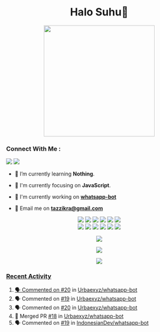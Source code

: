 <h1 align="center">Halo Suhu👋</h1>

<p align="center"><img src="https://avatars.githubusercontent.com/Urbaexyz" width="300" height="300"></p>

<h3 align="left">Connect With Me :</h3>
<a href="https://facebook.com/thoriqazzikra"><img src="https://img.icons8.com/color/48/000000/facebook.png"></a> <a href="https://instagram.com/thoriqazzikraa"><img src="https://img.icons8.com/fluency/48/000000/instagram-new.png"></a>

- 🌱 I’m currently learning **Nothing**.

- 👀 I'm currently focusing on **JavaScript**.

- 📝 I'm currently working on **[whatsapp-bot](https://github.com/Urbaexyz/whatsapp-bot)**

- 📩 Email me on **tazzikra@gmail.com**  


<p align="center">
  <img src="https://img.shields.io/badge/-JavaScript-black?style=flat-square&logo=javascript" />
  <img src="https://img.shields.io/badge/-Node.js-black?style=flat-square&logo=Node.js" />
  <img src="https://img.shields.io/badge/-HTML5-black?style=flat-square&logo=html5&logoColor=e34f26" />
  <img src="https://img.shields.io/badge/-CSS3-black?style=flat-square&logo=css3&logoColor=1572b6" />
  <img src="https://img.shields.io/badge/-Git-black?style=flat-square&logo=git" />
  <img src="https://img.shields.io/badge/-GitHub-black?style=flat-square&logo=github" /> <br>
  <img src="https://img.shields.io/badge/-Python-black?style=flat-square&logo=python" />
  <img src="https://img.shields.io/badge/-React-black?style=flat-square&logo=react" />
  <img src="https://img.shields.io/badge/-Redux-black?style=flat-square&logo=redux" />
  <img src="https://img.shields.io/badge/-Windows-black?style=flat-square&logo=windows" />
  <img src="https://img.shields.io/badge/-VS_Code-black?style=flat-square&logo=visual-studio-code" />
  <img src="https://img.shields.io/badge/-SQLite3-black?style=flat-square&logo=sqlite" />
</p>

<p align="center">
  <a href="https://github.com/Urbaexyz/whatsapp-bot"><img src="https://github-readme-stats.vercel.app/api/pin?username=Urbaexyz&repo=whatsapp-bot&bg_color=30,e96443,904e95&title_color=fff&text_color=fff&icon_color=fff&hide_border=true&show_owner=true&show_icons=true" /></p>
 
<p align="center"> 
  <img src="https://github-readme-stats.vercel.app/api?username=Urbaexyz&bg_color=30,e96443,904e95&title_color=fff&count_private=true&include_all_commits=false&text_color=fff&icon_color=fff&hide_border=true&show_icons=true" /></p>
  
<p align="center">
  <img src="https://github-readme-stats.vercel.app/api/top-langs?username=Urbaexyz&bg_color=30,e96443,904e95&title_color=fff&text_color=fff&hide_border=true&show_icons=true&layout=compact" /></p>

### Recent Activity

<!--START_SECTION:activity-->
1. 🗣 Commented on [#20](https://github.com/Urbaexyz/whatsapp-bot/issues/20) in [Urbaexyz/whatsapp-bot](https://github.com/Urbaexyz/whatsapp-bot)
2. 🗣 Commented on [#19](https://github.com/Urbaexyz/whatsapp-bot/issues/19) in [Urbaexyz/whatsapp-bot](https://github.com/Urbaexyz/whatsapp-bot)
3. 🗣 Commented on [#20](https://github.com/Urbaexyz/whatsapp-bot/issues/20) in [Urbaexyz/whatsapp-bot](https://github.com/Urbaexyz/whatsapp-bot)
4. 🎉 Merged PR [#18](https://github.com/Urbaexyz/whatsapp-bot/pull/18) in [Urbaexyz/whatsapp-bot](https://github.com/Urbaexyz/whatsapp-bot)
5. 🗣 Commented on [#19](https://github.com/IndonesianDev/whatsapp-bot/issues/19) in [IndonesianDev/whatsapp-bot](https://github.com/IndonesianDev/whatsapp-bot)
<!--END_SECTION:activity-->

